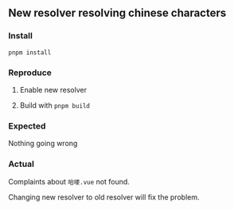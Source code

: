## New resolver resolving chinese characters

### Install

```
pnpm install
```

### Reproduce

1. Enable new resolver

2. Build with `pnpm build`

### Expected

Nothing going wrong

### Actual

Complaints about `哈喽.vue` not found.

Changing new resolver to old resolver will fix the problem.

